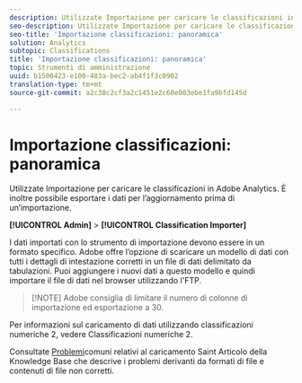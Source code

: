 ```yaml
---
description: Utilizzate Importazione per caricare le classificazioni in Adobe Analytics. È inoltre possibile esportare i dati per l’aggiornamento prima di un’importazione.
seo-description: Utilizzate Importazione per caricare le classificazioni in Adobe Analytics. È inoltre possibile esportare i dati per l’aggiornamento prima di un’importazione.
seo-title: 'Importazione classificazioni: panoramica'
solution: Analytics
subtopic: Classifications
title: 'Importazione classificazioni: panoramica'
topic: Strumenti di amministrazione
uuid: b1500423-e100-483a-bec2-ab4f1f3c0902
translation-type: tm+mt
source-git-commit: a2c38c2cf3a2c1451e2c60e003ebe1fa9bfd145d

---
```



# Importazione classificazioni: panoramica

Utilizzate Importazione per caricare le classificazioni in Adobe Analytics. È inoltre possibile esportare i dati per l’aggiornamento prima di un’importazione.

**[!UICONTROL Admin]** &gt; **[!UICONTROL Classification Importer]**

I dati importati con lo strumento di importazione devono essere in un formato specifico. Adobe offre l’opzione di scaricare un modello di dati con tutti i dettagli di intestazione corretti in un file di dati delimitato da tabulazioni. Puoi aggiungere i nuovi dati a questo modello e quindi importare il file di dati nel browser utilizzando l'FTP.

> [!NOTE] Adobe consiglia di limitare il numero di colonne di importazione ed esportazione a 30.

Per informazioni sul caricamento di dati utilizzando classificazioni numeriche 2, vedere Classificazioni [](../../../components/c-classifications2/c-numeric-2/c-numeric-2-classifications.md#concept_71024B7B91DF4E909076062AB1380D8B) numeriche 2.

Consultate [Problemi](https://helpx.adobe.com/analytics/kb/common-saint-upload-issues.html)comuni relativi al caricamento Saint Articolo della Knowledge Base che descrive i problemi derivanti da formati di file e contenuti di file non corretti.
